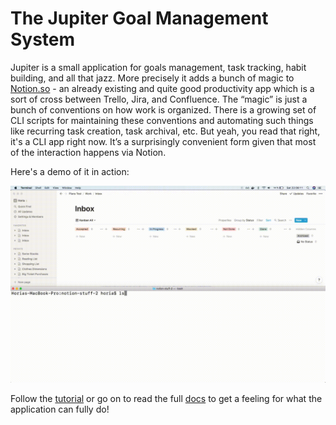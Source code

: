 # The Jupiter Goal Management System #

Jupiter is a small application for goals management, task tracking, habit building, and all that jazz. More precisely it adds a bunch of magic to [Notion.so](https://notion.so) - an already existing and quite good productivity app which is a sort of cross between Trello, Jira, and Confluence. The “magic” is just a bunch of conventions on how work is organized. There is a growing set of CLI scripts for maintaining these conventions and automating such things like recurring task creation, task archival, etc. But yeah, you read that right, it's a CLI app right now. It’s a surprisingly convenient form given that most of the interaction happens via Notion.

Here's a demo of it in action:

![Jupiter Demo](docs/assets/jupiter-demo-anim2.gif)

Follow the [tutorial](docs/tutorial.md) or go on to read the full [docs](docs/) to get a feeling for what the application can fully do!
